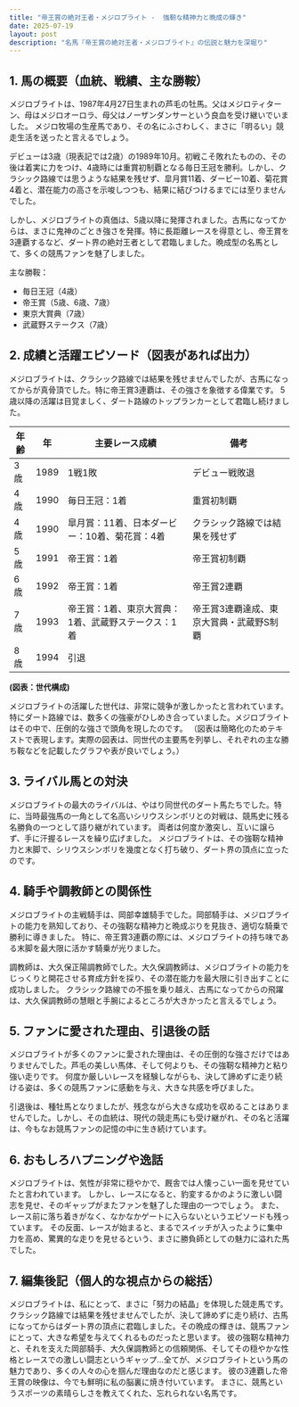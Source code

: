 ```yaml
---
title: "帝王賞の絶対王者・メジロブライト -  強靭な精神力と晩成の輝き"
date: 2025-07-19
layout: post
description: "名馬『帝王賞の絶対王者・メジロブライト』の伝説と魅力を深堀り"
---
```


## 1. 馬の概要（血統、戦績、主な勝鞍）

メジロブライトは、1987年4月27日生まれの芦毛の牡馬。父はメジロティターン、母はメジロオーロラ、母父はノーザンダンサーという良血を受け継いでいました。  メジロ牧場の生産馬であり、その名にふさわしく、まさに「明るい」競走生活を送ったと言えるでしょう。

デビューは3歳（現表記では2歳）の1989年10月。初戦こそ敗れたものの、その後は着実に力をつけ、4歳時には重賞初制覇となる毎日王冠を勝利。しかし、クラシック路線では思うような結果を残せず、皐月賞11着、ダービー10着、菊花賞4着と、潜在能力の高さを示唆しつつも、結果に結びつけるまでには至りませんでした。

しかし、メジロブライトの真価は、5歳以降に発揮されました。古馬になってからは、まさに鬼神のごとき強さを発揮。特に長距離レースを得意とし、帝王賞を3連覇するなど、ダート界の絶対王者として君臨しました。晩成型の名馬として、多くの競馬ファンを魅了しました。

主な勝鞍：

* 毎日王冠（4歳）
* 帝王賞（5歳、6歳、7歳）
* 東京大賞典（7歳）
* 武蔵野ステークス（7歳）


## 2. 成績と活躍エピソード（図表があれば出力）

メジロブライトは、クラシック路線では結果を残せませんでしたが、古馬になってからが真骨頂でした。特に帝王賞3連覇は、その強さを象徴する偉業です。  5歳以降の活躍は目覚ましく、ダート路線のトップランカーとして君臨し続けました。

| 年齢 | 年 | 主要レース成績 | 備考 |
|---|---|---|---|
| 3歳 | 1989 | 1戦1敗 | デビュー戦敗退 |
| 4歳 | 1990 | 毎日王冠：1着 | 重賞初制覇 |
| 4歳 | 1990 | 皐月賞：11着、日本ダービー：10着、菊花賞：4着 | クラシック路線では結果を残せず |
| 5歳 | 1991 | 帝王賞：1着 | 帝王賞初制覇 |
| 6歳 | 1992 | 帝王賞：1着 | 帝王賞2連覇 |
| 7歳 | 1993 | 帝王賞：1着、東京大賞典：1着、武蔵野ステークス：1着 | 帝王賞3連覇達成、東京大賞典・武蔵野S制覇 |
| 8歳 | 1994 |  引退 |  |


**(図表：世代構成)**

メジロブライトの活躍した世代は、非常に競争が激しかったと言われています。特にダート路線では、数多くの強豪がひしめき合っていました。メジロブライトはその中で、圧倒的な強さで頭角を現したのです。  （図表は簡略化のためテキストで表現します。実際の図表は、同世代の主要馬を列挙し、それぞれの主な勝ち鞍などを記載したグラフや表が良いでしょう。）


## 3. ライバル馬との対決

メジロブライトの最大のライバルは、やはり同世代のダート馬たちでした。特に、当時最強馬の一角として名高いシリウスシンボリとの対戦は、競馬史に残る名勝負の一つとして語り継がれています。  両者は何度か激突し、互いに譲らず、手に汗握るレースを繰り広げました。  メジロブライトは、その強靭な精神力と末脚で、シリウスシンボリを幾度となく打ち破り、ダート界の頂点に立ったのです。


## 4. 騎手や調教師との関係性

メジロブライトの主戦騎手は、岡部幸雄騎手でした。岡部騎手は、メジロブライトの能力を熟知しており、その強靭な精神力と晩成ぶりを見抜き、適切な騎乗で勝利に導きました。  特に、帝王賞3連覇の際には、メジロブライトの持ち味である末脚を最大限に活かす騎乗が光りました。

調教師は、大久保正陽調教師でした。大久保調教師は、メジロブライトの能力をじっくりと開花させる育成方針を採り、その潜在能力を最大限に引き出すことに成功しました。  クラシック路線での不振を乗り越え、古馬になってからの飛躍は、大久保調教師の慧眼と手腕によるところが大きかったと言えるでしょう。


## 5. ファンに愛された理由、引退後の話

メジロブライトが多くのファンに愛された理由は、その圧倒的な強さだけではありませんでした。芦毛の美しい馬体、そして何よりも、その強靭な精神力と粘り強い走りです。  何度か厳しいレースを経験しながらも、決して諦めずに走り続ける姿は、多くの競馬ファンに感動を与え、大きな共感を呼びました。

引退後は、種牡馬となりましたが、残念ながら大きな成功を収めることはありませんでした。しかし、その血統は、現代の競走馬にも受け継がれ、その名と活躍は、今もなお競馬ファンの記憶の中に生き続けています。


## 6. おもしろハプニングや逸話

メジロブライトは、気性が非常に穏やかで、厩舎では人懐っこい一面を見せていたと言われています。  しかし、レースになると、豹変するかのように激しい闘志を見せ、そのギャップがまたファンを魅了した理由の一つでしょう。  また、レース前に落ち着きがなく、なかなかゲートに入らないというエピソードも残っています。  その反面、レースが始まると、まるでスイッチが入ったように集中力を高め、驚異的な走りを見せるという、まさに勝負師としての魅力に溢れた馬でした。


## 7. 編集後記（個人的な視点からの総括）

メジロブライトは、私にとって、まさに「努力の結晶」を体現した競走馬です。クラシック路線では結果を残せませんでしたが、決して諦めずに走り続け、古馬になってからはダート界の頂点に君臨しました。その晩成の輝きは、競馬ファンにとって、大きな希望を与えてくれるものだったと思います。  彼の強靭な精神力と、それを支えた岡部騎手、大久保調教師との信頼関係、そしてその穏やかな性格とレースでの激しい闘志というギャップ…全てが、メジロブライトという馬の魅力であり、多くの人々の心を掴んだ理由なのだと感じます。  彼の3連覇した帝王賞の映像は、今でも鮮明に私の脳裏に焼き付いています。  まさに、競馬というスポーツの素晴らしさを教えてくれた、忘れられない名馬です。
